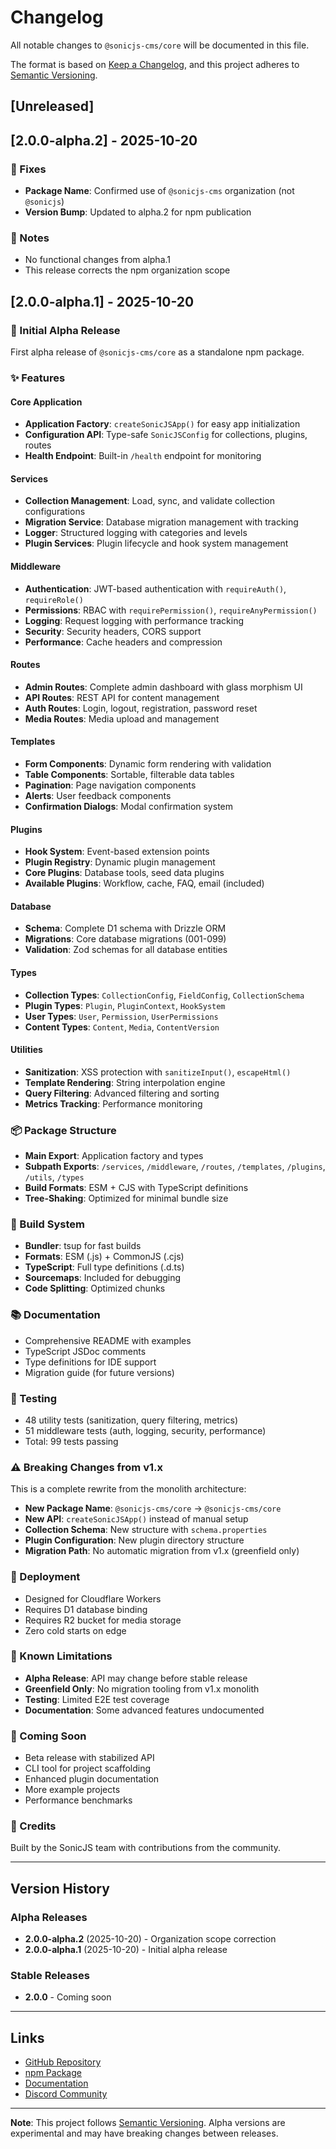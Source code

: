 # Changelog

All notable changes to `@sonicjs-cms/core` will be documented in this file.

The format is based on [Keep a Changelog](https://keepachangelog.com/en/1.0.0/),
and this project adheres to [Semantic Versioning](https://semver.org/spec/v2.0.0.html).

## [Unreleased]

## [2.0.0-alpha.2] - 2025-10-20

### 🔧 Fixes

- **Package Name**: Confirmed use of `@sonicjs-cms` organization (not `@sonicjs`)
- **Version Bump**: Updated to alpha.2 for npm publication

### 📝 Notes

- No functional changes from alpha.1
- This release corrects the npm organization scope

## [2.0.0-alpha.1] - 2025-10-20

### 🎉 Initial Alpha Release

First alpha release of `@sonicjs-cms/core` as a standalone npm package.

### ✨ Features

#### Core Application
- **Application Factory**: `createSonicJSApp()` for easy app initialization
- **Configuration API**: Type-safe `SonicJSConfig` for collections, plugins, routes
- **Health Endpoint**: Built-in `/health` endpoint for monitoring

#### Services
- **Collection Management**: Load, sync, and validate collection configurations
- **Migration Service**: Database migration management with tracking
- **Logger**: Structured logging with categories and levels
- **Plugin Services**: Plugin lifecycle and hook system management

#### Middleware
- **Authentication**: JWT-based authentication with `requireAuth()`, `requireRole()`
- **Permissions**: RBAC with `requirePermission()`, `requireAnyPermission()`
- **Logging**: Request logging with performance tracking
- **Security**: Security headers, CORS support
- **Performance**: Cache headers and compression

#### Routes
- **Admin Routes**: Complete admin dashboard with glass morphism UI
- **API Routes**: REST API for content management
- **Auth Routes**: Login, logout, registration, password reset
- **Media Routes**: Media upload and management

#### Templates
- **Form Components**: Dynamic form rendering with validation
- **Table Components**: Sortable, filterable data tables
- **Pagination**: Page navigation components
- **Alerts**: User feedback components
- **Confirmation Dialogs**: Modal confirmation system

#### Plugins
- **Hook System**: Event-based extension points
- **Plugin Registry**: Dynamic plugin management
- **Core Plugins**: Database tools, seed data plugins
- **Available Plugins**: Workflow, cache, FAQ, email (included)

#### Database
- **Schema**: Complete D1 schema with Drizzle ORM
- **Migrations**: Core database migrations (001-099)
- **Validation**: Zod schemas for all database entities

#### Types
- **Collection Types**: `CollectionConfig`, `FieldConfig`, `CollectionSchema`
- **Plugin Types**: `Plugin`, `PluginContext`, `HookSystem`
- **User Types**: `User`, `Permission`, `UserPermissions`
- **Content Types**: `Content`, `Media`, `ContentVersion`

#### Utilities
- **Sanitization**: XSS protection with `sanitizeInput()`, `escapeHtml()`
- **Template Rendering**: String interpolation engine
- **Query Filtering**: Advanced filtering and sorting
- **Metrics Tracking**: Performance monitoring

### 📦 Package Structure

- **Main Export**: Application factory and types
- **Subpath Exports**: `/services`, `/middleware`, `/routes`, `/templates`, `/plugins`, `/utils`, `/types`
- **Build Formats**: ESM + CJS with TypeScript definitions
- **Tree-Shaking**: Optimized for minimal bundle size

### 🔧 Build System

- **Bundler**: tsup for fast builds
- **Formats**: ESM (.js) + CommonJS (.cjs)
- **TypeScript**: Full type definitions (.d.ts)
- **Sourcemaps**: Included for debugging
- **Code Splitting**: Optimized chunks

### 📚 Documentation

- Comprehensive README with examples
- TypeScript JSDoc comments
- Type definitions for IDE support
- Migration guide (for future versions)

### 🧪 Testing

- 48 utility tests (sanitization, query filtering, metrics)
- 51 middleware tests (auth, logging, security, performance)
- Total: 99 tests passing

### ⚠️ Breaking Changes from v1.x

This is a complete rewrite from the monolith architecture:

- **New Package Name**: `@sonicjs-cms/core` → `@sonicjs-cms/core`
- **New API**: `createSonicJSApp()` instead of manual setup
- **Collection Schema**: New structure with `schema.properties`
- **Plugin Configuration**: New plugin directory structure
- **Migration Path**: No automatic migration from v1.x (greenfield only)

### 🚀 Deployment

- Designed for Cloudflare Workers
- Requires D1 database binding
- Requires R2 bucket for media storage
- Zero cold starts on edge

### 📝 Known Limitations

- **Alpha Release**: API may change before stable release
- **Greenfield Only**: No migration tooling from v1.x monolith
- **Testing**: Limited E2E test coverage
- **Documentation**: Some advanced features undocumented

### 🔮 Coming Soon

- Beta release with stabilized API
- CLI tool for project scaffolding
- Enhanced plugin documentation
- More example projects
- Performance benchmarks

### 🙏 Credits

Built by the SonicJS team with contributions from the community.

---

## Version History

### Alpha Releases

- **2.0.0-alpha.2** (2025-10-20) - Organization scope correction
- **2.0.0-alpha.1** (2025-10-20) - Initial alpha release

### Stable Releases

- **2.0.0** - Coming soon

---

## Links

- [GitHub Repository](https://github.com/sonicjs/sonicjs)
- [npm Package](https://www.npmjs.com/package/@sonicjs-cms/core)
- [Documentation](https://docs.sonicjs.com)
- [Discord Community](https://discord.gg/sonicjs)

---

**Note**: This project follows [Semantic Versioning](https://semver.org/). Alpha versions are experimental and may have breaking changes between releases.
